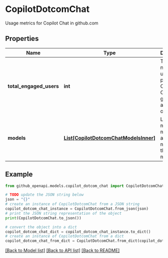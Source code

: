 # CopilotDotcomChat

Usage metrics for Copilot Chat in github.com

## Properties

Name | Type | Description | Notes
------------ | ------------- | ------------- | -------------
**total_engaged_users** | **int** | Total number of users who prompted Copilot Chat on github.com at least once. | [optional] 
**models** | [**List[CopilotDotcomChatModelsInner]**](CopilotDotcomChatModelsInner.md) | List of model metrics for a custom models and the default model. | [optional] 

## Example

```python
from github_openapi.models.copilot_dotcom_chat import CopilotDotcomChat

# TODO update the JSON string below
json = "{}"
# create an instance of CopilotDotcomChat from a JSON string
copilot_dotcom_chat_instance = CopilotDotcomChat.from_json(json)
# print the JSON string representation of the object
print(CopilotDotcomChat.to_json())

# convert the object into a dict
copilot_dotcom_chat_dict = copilot_dotcom_chat_instance.to_dict()
# create an instance of CopilotDotcomChat from a dict
copilot_dotcom_chat_from_dict = CopilotDotcomChat.from_dict(copilot_dotcom_chat_dict)
```
[[Back to Model list]](../README.md#documentation-for-models) [[Back to API list]](../README.md#documentation-for-api-endpoints) [[Back to README]](../README.md)


